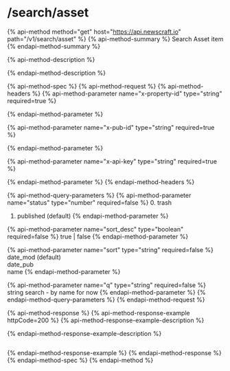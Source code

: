 # /search/asset

{% api-method method="get" host="https://api.newscraft.io" path="/v1/search/asset" %}
{% api-method-summary %}
Search Asset item
{% endapi-method-summary %}

{% api-method-description %}

{% endapi-method-description %}

{% api-method-spec %}
{% api-method-request %}
{% api-method-headers %}
{% api-method-parameter name="x-property-id" type="string" required=true %}

{% endapi-method-parameter %}

{% api-method-parameter name="x-pub-id" type="string" required=true %}

{% endapi-method-parameter %}

{% api-method-parameter name="x-api-key" type="string" required=true %}

{% endapi-method-parameter %}
{% endapi-method-headers %}

{% api-method-query-parameters %}
{% api-method-parameter name="status" type="number" required=false %}
0. trash  
1. published \(default\)
{% endapi-method-parameter %}

{% api-method-parameter name="sort\_desc" type="boolean" required=false %}
true \| false
{% endapi-method-parameter %}

{% api-method-parameter name="sort" type="string" required=false %}
date\_mod \(default\)  
date\_pub  
name
{% endapi-method-parameter %}

{% api-method-parameter name="q" type="string" required=false %}
string search - by name for now
{% endapi-method-parameter %}
{% endapi-method-query-parameters %}
{% endapi-method-request %}

{% api-method-response %}
{% api-method-response-example httpCode=200 %}
{% api-method-response-example-description %}

{% endapi-method-response-example-description %}

```

```
{% endapi-method-response-example %}
{% endapi-method-response %}
{% endapi-method-spec %}
{% endapi-method %}

